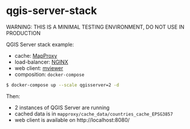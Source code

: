 # qgis-server-stack

WARNING: THIS IS A MINIMAL TESTING ENVIRONMENT, DO NOT USE IN PRODUCTION

QGIS Server stack example:
  - cache: [MapProxy](https://mapproxy.org/)
  - load-balancer: [NGINX](https://www.nginx.com/)
  - web client: [mviewer](https://mviewerdoc.readthedocs.io/fr/stable/)
  - composition: ``docker-compose``

```` bash
$ docker-compose up --scale qgisserver=2 -d
````

Then:
  - 2 instances of QGIS Server are running
  - cached data is in ``mapproxy/cache_data/countries_cache_EPSG3857``
  - web client is available on http://localhost:8080/
